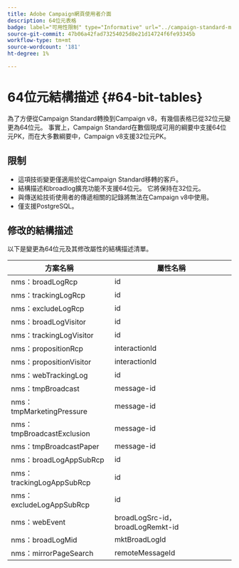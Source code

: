 ```yaml
---
title: Adobe Campaign網頁使用者介面
description: 64位元表格
badge: label="可用性限制" type="Informative" url="../campaign-standard-migration-home.md" tooltip="僅限Campaign Standard已移轉的使用者"
source-git-commit: 47b06a42fad73254025d8e21d14724f6fe93345b
workflow-type: tm+mt
source-wordcount: '181'
ht-degree: 1%

---
```



# 64位元結構描述 {#64-bit-tables}

為了方便從Campaign Standard轉換到Campaign v8，有幾個表格已從32位元變更為64位元。 事實上，Campaign Standard在數個現成可用的綱要中支援64位元PK，而在大多數綱要中，Campaign v8支援32位元PK。

## 限制

* 這項技術變更僅適用於從Campaign Standard移轉的客戶。
* 結構描述和broadlog擴充功能不支援64位元。 它將保持在32位元。
* 與傳送給技術使用者的傳遞相關的記錄將無法在Campaign v8中使用。
* 僅支援PostgreSQL。

## 修改的結構描述

以下是變更為64位元及其修改屬性的結構描述清單。

| 方案名稱 | 屬性名稱 |
|--- |--- |
| nms：broadLogRcp | id |
| nms：trackingLogRcp | id |
| nms：excludeLogRcp | id |
| nms：broadLogVisitor | id |
| nms：trackingLogVisitor | id |
| nms：propositionRcp | interactionId |
| nms：propositionVisitor | interactionId |
| nms：webTrackingLog | id |
| nms：tmpBroadcast | message-id |
| nms：tmpMarketingPressure | message-id |
| nms：tmpBroadcastExclusion | message-id |
| nms：tmpBroadcastPaper | message-id |
| nms：broadLogAppSubRcp | id |
| nms：trackingLogAppSubRcp | id |
| nms：excludeLogAppSubRcp | id |
| nms：webEvent | broadLogSrc-id， broadLogRemkt-id |
| nms：broadLogMid | mktBroadLogId |
| nms：mirrorPageSearch | remoteMessageId |


